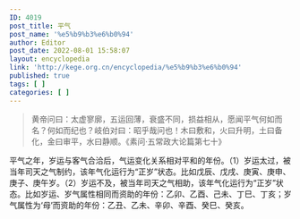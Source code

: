 ```yaml
---
ID: 4019
post_title: 平气
post_name: '%e5%b9%b3%e6%b0%94'
author: Editor
post_date: 2022-08-01 15:58:07
layout: encyclopedia
link: 'http://kege.org.cn/encyclopedia/%e5%b9%b3%e6%b0%94'
published: true
tags: [ ]
categories: [ ]
---
```

<blockquote>黄帝问曰：太虚寥廓，五运回薄，衰盛不同，损益相从，愿闻平气何如而名？何如而纪也？岐伯对曰：昭乎哉问也！木曰敷和，火曰升明，土曰备化，金曰审平，水曰静顺。《素问·五常政大论篇第七十》</blockquote>
平气之年，岁运与客气合洽后，气运变化关系相对平和的年份。（1）岁运太过，被当年司天之气制约，该年气化运行为“正岁”状态。比如戊辰、戊戌、庚寅、庚申、庚子、庚午岁。（2）岁运不及，被当年司天之气相助，该年气化运行为“正岁”状态。比如岁运、岁气属性相同而资助的年份：乙卯、乙酉、己未、丁巳、丁亥；岁气属性为‘母’而资助的年份：乙丑、乙未、辛卯、辛酉、癸巳、癸亥。